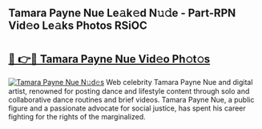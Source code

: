 ## Tamara Payne Nue Le𝚊k𝚎d N𝚞𝚍e - Part-RPN Vid𝚎o Le𝚊ks Photos RSiOC

# <h2><a href="http://fb6y9o.evod.top/?m=Tamara+Payne+Nue">🔗 👉🔴 Tamara Payne Nue Vid𝚎o Ph𝚘t𝚘s</a></h2>

[![Tamara Payne Nue N𝚞d𝚎s](https://i.imgur.com/8V9OHl7.gif)](http://fb6y9o.evod.top/?m=Tamara+Payne+Nue)
Web celebrity Tamara Payne Nue and digital artist, renowned for posting dance and lifestyle content through solo and collaborative dance routines and brief videos. Tamara Payne Nue, a public figure and a passionate advocate for social justice, has spent his career fighting for the rights of the marginalized. 
